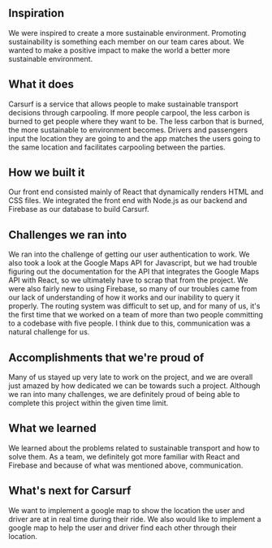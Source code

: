 ## Inspiration
We were inspired to create a more sustainable environment.  Promoting sustainability  is something each member on our team cares about.  We wanted to make a positive impact to make the world a better more sustainable environment.

## What it does
Carsurf is a service that allows people to make sustainable transport decisions through carpooling. If more people carpool, the less carbon is burned to get people where they want to be. The less carbon that is burned, the more sustainable to environment becomes. Drivers and passengers input the location they are going to and the app matches the users going to the same location and facilitates carpooling between the parties.

## How we built it
Our front end consisted mainly of React that dynamically renders HTML and CSS files. We integrated the front end with Node.js as our backend and Firebase as our database to build Carsurf.

## Challenges we ran into
We ran into the challenge of getting our user authentication to work. We also took a look at the Google Maps API for Javascript, but we had trouble figuring out the documentation for the API that integrates the Google Maps API with React, so we ultimately have to scrap that from the project. We were also fairly new to using Firebase, so many of our troubles came from our lack of understanding of how it works and our inability to query it properly. The routing system was difficult to set up, and for many of us, it's the first time that we worked on a team of more than two people committing to a codebase with five people. I think due to this, communication was a natural challenge for us.

## Accomplishments that we're proud of
Many of us stayed up very late to work on the project, and we are overall just amazed by how dedicated we can be towards such a project. Although we ran into many challenges, we are definitely proud of being able to complete this project within the given time limit. 

## What we learned
We learned about the problems related to sustainable transport and how to solve them.  As a team, we definitely got more familiar with React and Firebase and because of what was mentioned above, communication.

## What's next for Carsurf
We want to implement a google map to show the location the user and driver are at in real time during their ride.  We also would like to implement a google map to help the user and driver find each other through their location.
